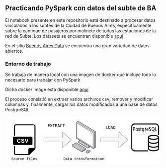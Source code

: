 ## **Practicando PySpark con datos del subte de BA**

El notebook presente en este repositorio está destinado a procesar datos vinculados a los subtes de la Ciudad de Buenos Aires, específicamente sobre la cantidad de pasajeros por molinete de todas las estaciones de la red de Subte.
Los datasets se encuentran disponible [aquí](https://data.buenosaires.gob.ar/dataset/subte-viajes-molinetes)

En el sitio [Buenos Aires Data]() se encuentra una gran variedad de datos abiertos.

### **Entorno de trabajo**
Se trabaja de manera local con una imagen de docker que incluye todo lo necesario para trabajar con PySpark

Dicha docker image está disponible [aquí](https://hub.docker.com/r/jupyter/pyspark-notebook/)

El proceso consistió en extraer varios archivos csv, remover y modificar columnas y, finalmente, cargar los datos modificados a una base de datos PostgreSQL

![ETL](etl.png)
